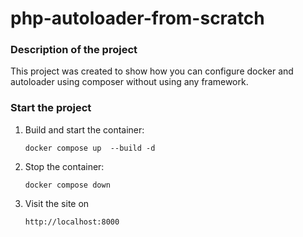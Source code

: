 # php-autoloader-from-scratch

### Description of the project

This project was created to show how you can configure docker and autoloader using composer without using any framework.

### Start the project

1. Build and start the container: 
    ```
    docker compose up  --build -d
    ```
2. Stop the container: 
    ```
    docker compose down
    ```
3. Visit the site on 
    ```
    http://localhost:8000
    ```
